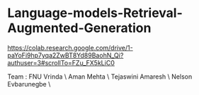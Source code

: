 # Language-models-Retrieval-Augmented-Generation

https://colab.research.google.com/drive/1-paYoFi9hp7yqa2ZwBT8Yd89BaohN_Qi?authuser=3#scrollTo=FZu_FX5kLiC0

Team :
FNU Vrinda \\
Aman Mehta \\
Tejaswini Amaresh \\
Nelson Evbarunegbe \\
